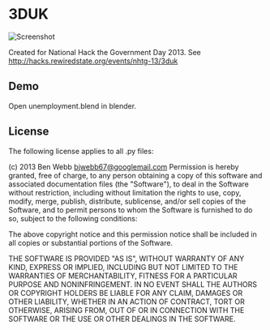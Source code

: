 # 3DUK

![Screenshot](https://raw.github.com/Bjwebb/3duk/master/screenshot.png)

Created for National Hack the Government Day 2013.
See http://hacks.rewiredstate.org/events/nhtg-13/3duk

## Demo

Open unemployment.blend in blender.

## License
The following license applies to all .py files:

(c) 2013 Ben Webb <bjwebb67@googlemail.com>
Permission is hereby granted, free of charge, to any person obtaining a 
copy of this software and associated documentation files (the "Software"), 
to deal in the Software without restriction, including without limitation 
the rights to use, copy, modify, merge, publish, distribute, sublicense, 
and/or sell copies of the Software, and to permit persons to whom the 
Software is furnished to do so, subject to the following conditions:

The above copyright notice and this permission notice shall be included in 
all copies or substantial portions of the Software.

THE SOFTWARE IS PROVIDED "AS IS", WITHOUT WARRANTY OF ANY KIND, EXPRESS 
OR IMPLIED, INCLUDING BUT NOT LIMITED TO THE WARRANTIES OF MERCHANTABILITY, 
FITNESS FOR A PARTICULAR PURPOSE AND NONINFRINGEMENT. IN NO EVENT SHALL THE 
AUTHORS OR COPYRIGHT HOLDERS BE LIABLE FOR ANY CLAIM, DAMAGES OR OTHER 
LIABILITY, WHETHER IN AN ACTION OF CONTRACT, TORT OR OTHERWISE, ARISING 
FROM, OUT OF OR IN CONNECTION WITH THE SOFTWARE OR THE USE OR OTHER 
DEALINGS IN THE SOFTWARE.

